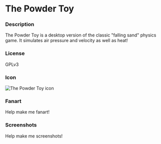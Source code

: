 # The Powder Toy

### Description

The Powder Toy is a desktop version of the classic "falling sand" physics game. It simulates air pressure and velocity as well as heat!

### License

GPLv3

### Icon

![The Powder Toy icon](game.libretro.thepowdertoy/resources/icon.png)

### Fanart

Help make me fanart!

### Screenshots

Help make me screenshots!
